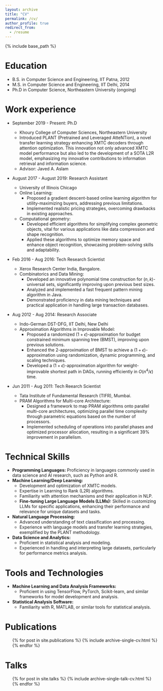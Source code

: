 ```yaml
---
layout: archive
title: "CV"
permalink: /cv/
author_profile: true
redirect_from:
  - /resume
---
```


{% include base_path %}

Education
======
* B.S. in Computer Science and Engineering, IIT Patna, 2012
* M.S. in Computer Science and Engineering, IIT Delhi, 2014
* Ph.D in Computer Science, Northeastern University (ongoing)

Work experience
======
* September 2019 - Present: Ph.D
  * Khoury College of Computer Sciences, Northeastern University
  * Introduced PLANT (Pretrained and Leveraged AtteNTion), a novel transfer learning strategy enhancing XMTC decoders through attention optimization. This innovation not only advanced XMTC model performance but also led to the development of a SOTA L2R model, emphasizing my innovative contributions to information retrieval and information science.
  * Advisor: Javed A. Aslam 

* August 2017 - August 2019: Research Assistant
  * University of Illinois Chicago
  * Online Learning:
    * Proposed a gradient descent-based online learning algorithm for utility-maximizing buyers, addressing previous limitations.
    * Implemented realistic pricing strategies, overcoming drawbacks in existing approaches.
  * Computational geometry:
    * Developed efficient algorithms for simplifying complex geometric objects, vital for various applications like data compression and shape recognition.
    * Applied these algorithms to optimize memory space and enhance object recognition, showcasing problem-solving skills and adaptability.

* Feb 2016 - Aug 2016: Tech Research Scientist
    * Xerox Research Center India, Bangalore.
    * Combinatorics and Data Mining:
        * Developed an innovative polynomial time construction for $(n,k)$-universal sets, significantly improving upon previous best sizes.
        * Analyzed and implemented a fast frequent pattern mining algorithm in Java.
        * Demonstrated proficiency in data mining techniques and practical application in handling large transaction databases.

* Aug 2012 - Aug 2014: Research Associate
    * Indo-German DST-DFG, IIT Delhi, New Delhi
    * Approximation Algorithms in Improvable Model:
        * Proposed a randomized $(1+\epsilon)$-approximation for budget constrained minimum spanning tree (BMST), improving upon previous solutions.
        * Enhanced the $2$-approximation of BMST to achieve a $(1+\epsilon)$-approximation using randomization, dynamic programming, and scaling techniques.
        * Developed a $(1+\epsilon)$-approximation algorithm for weight-improvable shortest path in DAGs, running efficiently in $O(n^4/\epsilon)$ time.


* Jun 2011 - Aug 2011: Tech Reearch Scientist
    * Tata Institute of Fundamental Research (TIFR), Mumbai.
    * PRAM Algorithms for Multi-core Architecture:
        * Designed a framework to map PRAM algorithms onto parallel multi-core architectures, optimizing parallel time complexity through parametric equations based on the number of processors.
        * Implemented scheduling of operations into parallel phases and optimized processor allocation, resulting in a significant 39% improvement in parallelism.

Technical Skills
=================

- **Programming Languages:** Proficiency in languages commonly used in data science and AI research, such as Python and R.
- **Machine Learning/Deep Learning:**
  - Development and optimization of XMTC models.
  - Expertise in Learning to Rank (L2R) algorithms.
  - Familiarity with attention mechanisms and their application in NLP.
  - **Fine-tuning Large Language Models (LLMs):** Skilled in customizing LLMs for specific applications, enhancing their performance and relevance for unique datasets and tasks.
- **Natural Language Processing:**
  - Advanced understanding of text classification and processing.
  - Experience with language models and transfer learning strategies, exemplified by the PLANT methodology.
- **Data Science and Analytics:**
  - Proficient in statistical analysis and modeling.
  - Experienced in handling and interpreting large datasets, particularly for performance metrics analysis.

Tools and Technologies
=========================

- **Machine Learning and Data Analysis Frameworks:**
  - Proficient in using TensorFlow, PyTorch, Scikit-learn, and similar frameworks for model development and analysis.
- **Statistical Analysis Software:**
  - Familiarity with R, MATLAB, or similar tools for statistical analysis.

Publications
======
  <ul>{% for post in site.publications %}
    {% include archive-single-cv.html %}
  {% endfor %}</ul>
  
Talks
======
  <ul>{% for post in site.talks %}
    {% include archive-single-talk-cv.html %}
  {% endfor %}</ul>
  
<!-----
Teaching
======
  <ul>{% for post in site.teaching %}
    {% include archive-single-cv.html %}
  {% endfor %}</ul>
  
Service and leadership
======
* Currently signed in to 43 different slack teams
----->
